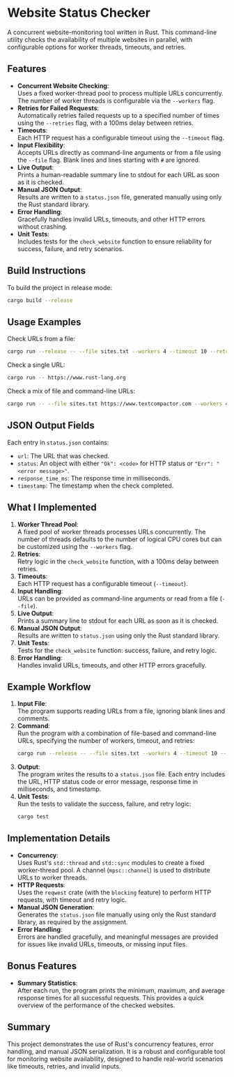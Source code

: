 # Website Status Checker

A concurrent website-monitoring tool written in Rust. This command-line utility checks the availability of multiple websites in parallel, with configurable options for worker threads, timeouts, and retries.

## Features
- **Concurrent Website Checking**:  
  Uses a fixed worker-thread pool to process multiple URLs concurrently. The number of worker threads is configurable via the `--workers` flag.
- **Retries for Failed Requests**:  
  Automatically retries failed requests up to a specified number of times using the `--retries` flag, with a 100ms delay between retries.
- **Timeouts**:  
  Each HTTP request has a configurable timeout using the `--timeout` flag.
- **Input Flexibility**:  
  Accepts URLs directly as command-line arguments or from a file using the `--file` flag. Blank lines and lines starting with `#` are ignored.
- **Live Output**:  
  Prints a human-readable summary line to stdout for each URL as soon as it is checked.
- **Manual JSON Output**:  
  Results are written to a `status.json` file, generated manually using only the Rust standard library.
- **Error Handling**:  
  Gracefully handles invalid URLs, timeouts, and other HTTP errors without crashing.
- **Unit Tests**:  
  Includes tests for the `check_website` function to ensure reliability for success, failure, and retry scenarios.

## Build Instructions
To build the project in release mode:
```bash
cargo build --release
```

## Usage Examples
Check URLs from a file:
```bash
cargo run --release -- --file sites.txt --workers 4 --timeout 10 --retries 2
```
Check a single URL:
```bash
cargo run -- https://www.rust-lang.org
```
Check a mix of file and command-line URLs:
```bash
cargo run -- --file sites.txt https://www.textcompactor.com --workers 4
```

## JSON Output Fields
Each entry in `status.json` contains:
- `url`: The URL that was checked.
- `status`: An object with either `"Ok": <code>` for HTTP status or `"Err": "<error message>"`.
- `response_time_ms`: The response time in milliseconds.
- `timestamp`: The timestamp when the check completed.

## What I Implemented
1. **Worker Thread Pool**:  
   A fixed pool of worker threads processes URLs concurrently. The number of threads defaults to the number of logical CPU cores but can be customized using the `--workers` flag.
2. **Retries**:  
   Retry logic in the `check_website` function, with a 100ms delay between retries.
3. **Timeouts**:  
   Each HTTP request has a configurable timeout (`--timeout`).
4. **Input Handling**:  
   URLs can be provided as command-line arguments or read from a file (`--file`).
5. **Live Output**:  
   Prints a summary line to stdout for each URL as soon as it is checked.
6. **Manual JSON Output**:  
   Results are written to `status.json` using only the Rust standard library.
7. **Unit Tests**:  
   Tests for the `check_website` function: success, failure, and retry logic.
8. **Error Handling**:  
   Handles invalid URLs, timeouts, and other HTTP errors gracefully.

## Example Workflow
1. **Input File**:  
   The program supports reading URLs from a file, ignoring blank lines and comments.
2. **Command**:  
   Run the program with a combination of file-based and command-line URLs, specifying the number of workers, timeout, and retries:
   ```bash
   cargo run --release -- --file sites.txt --workers 4 --timeout 10 --retries 2
   ```
3. **Output**:  
   The program writes the results to a `status.json` file. Each entry includes the URL, HTTP status code or error message, response time in milliseconds, and timestamp.
4. **Unit Tests**:  
   Run the tests to validate the success, failure, and retry logic:
   ```bash
   cargo test
   ```

## Implementation Details
- **Concurrency**:  
  Uses Rust's `std::thread` and `std::sync` modules to create a fixed worker-thread pool. A channel (`mpsc::channel`) is used to distribute URLs to worker threads.
- **HTTP Requests**:  
  Uses the `reqwest` crate (with the `blocking` feature) to perform HTTP requests, with timeout and retry logic.
- **Manual JSON Generation**:  
  Generates the `status.json` file manually using only the Rust standard library, as required by the assignment.
- **Error Handling**:  
  Errors are handled gracefully, and meaningful messages are provided for issues like invalid URLs, timeouts, or missing input files.

## Bonus Features

- **Summary Statistics**:  
  After each run, the program prints the minimum, maximum, and average response times for all successful requests. This provides a quick overview of the performance of the checked websites.

## Summary
This project demonstrates the use of Rust's concurrency features, error handling, and manual JSON serialization. It is a robust and configurable tool for monitoring website availability, designed to handle real-world scenarios like timeouts, retries, and invalid inputs.